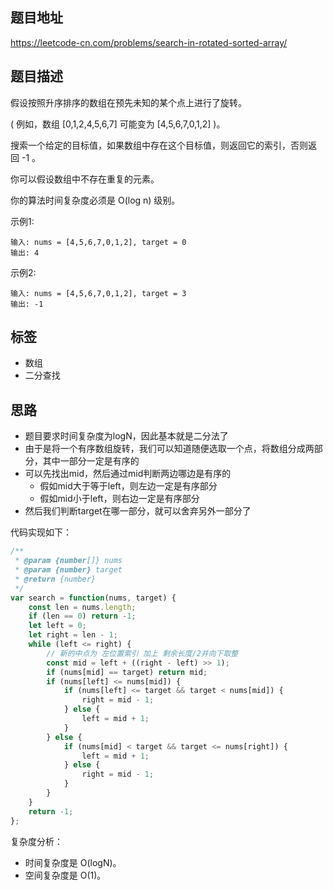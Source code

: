 ## 题目地址

https://leetcode-cn.com/problems/search-in-rotated-sorted-array/

## 题目描述

假设按照升序排序的数组在预先未知的某个点上进行了旋转。

( 例如，数组 [0,1,2,4,5,6,7] 可能变为 [4,5,6,7,0,1,2] )。

搜索一个给定的目标值，如果数组中存在这个目标值，则返回它的索引，否则返回 -1 。

你可以假设数组中不存在重复的元素。

你的算法时间复杂度必须是 O(log n) 级别。

示例1:
```
输入: nums = [4,5,6,7,0,1,2], target = 0
输出: 4
```

示例2:
```
输入: nums = [4,5,6,7,0,1,2], target = 3
输出: -1
```

## 标签

- 数组
- 二分查找

## 思路

- 题目要求时间复杂度为logN，因此基本就是二分法了
- 由于是将一个有序数组旋转，我们可以知道随便选取一个点，将数组分成两部分，其中一部分一定是有序的
- 可以先找出mid，然后通过mid判断两边哪边是有序的
  - 假如mid大于等于left，则左边一定是有序部分
  - 假如mid小于left，则右边一定是有序部分
- 然后我们判断target在哪一部分，就可以舍弃另外一部分了

代码实现如下：
```javascript
/**
 * @param {number[]} nums
 * @param {number} target
 * @return {number}
 */
var search = function(nums, target) {
    const len = nums.length;
    if (len == 0) return -1;
    let left = 0;
    let right = len - 1;
    while (left <= right) {
        // 新的中点为 左位置索引 加上 剩余长度/2并向下取整
        const mid = left + ((right - left) >> 1);
        if (nums[mid] == target) return mid;
        if (nums[left] <= nums[mid]) {
            if (nums[left] <= target && target < nums[mid]) {
                right = mid - 1;
            } else {
                left = mid + 1;
            }
        } else {
            if (nums[mid] < target && target <= nums[right]) {
                left = mid + 1;
            } else {
                right = mid - 1;
            }
        }
    }
    return -1;
};
```

复杂度分析：

- 时间复杂度是 O(logN)。
- 空间复杂度是 O(1)。